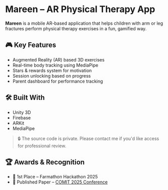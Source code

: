 # Mareen – AR Physical Therapy App

**Mareen** is a mobile AR-based application that helps children with arm or leg fractures perform physical therapy exercises in a fun, gamified way.

## 🎮 Key Features

- Augmented Reality (AR) based 3D exercises
- Real-time body tracking using MediaPipe
- Stars & rewards system for motivation
- Session unlocking based on progress
- Parent dashboard for performance tracking

## 🛠 Built With

- Unity 3D
- Firebase
- ARKit
- MediaPipe

> 🔒 The source code is private. Please contact me if you'd like access for professional review.

## 🏆 Awards & Recognition

- 🥇 1st Place – Farmathon Hackathon 2025
- 📄 Published Paper – [COMIT 2025 Conference](https://comit2025.org/papers)

